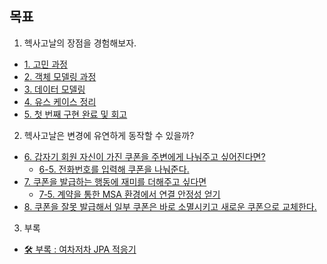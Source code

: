 
## 목표

1. 헥사고날의 장점을 경험해보자.
  - [1. 고민 과정](https://github.com/this-is-spear/est-delivery/wiki/1.-%EA%B3%A0%EB%AF%BC-%EA%B3%BC%EC%A0%95)
  - [2. 객체 모델링 과정](https://github.com/this-is-spear/est-delivery/wiki/2.-%EA%B0%9D%EC%B2%B4-%EB%AA%A8%EB%8D%B8%EB%A7%81-%EA%B3%BC%EC%A0%95)
  - [3. 데이터 모델링](https://github.com/this-is-spear/est-delivery/wiki/3.-%EB%8D%B0%EC%9D%B4%ED%84%B0-%EB%AA%A8%EB%8D%B8%EB%A7%81)
  - [4. 유스 케이스 정리](https://github.com/this-is-spear/est-delivery/wiki/4.-%EC%9C%A0%EC%8A%A4-%EC%BC%80%EC%9D%B4%EC%8A%A4-%EC%A0%95%EB%A6%AC)
  - [5. 첫 번째 구현 완료 및 회고](https://github.com/this-is-spear/est-delivery/wiki/5.-%EC%B2%AB-%EB%B2%88%EC%A7%B8-%EA%B5%AC%ED%98%84-%EC%99%84%EB%A3%8C-%EB%B0%8F-%ED%9A%8C%EA%B3%A0)
2. 헥사고날은 변경에 유연하게 동작할 수 있을까?
  - [6. 갑자기 회원 자신이 가진 쿠폰을 주변에게 나눠주고 싶어진다면?](https://github.com/this-is-spear/est-delivery/wiki/6.-%EA%B0%91%EC%9E%90%EA%B8%B0-%ED%9A%8C%EC%9B%90-%EC%9E%90%EC%8B%A0%EC%9D%B4-%EA%B0%80%EC%A7%84-%EC%BF%A0%ED%8F%B0%EC%9D%84-%EC%A3%BC%EB%B3%80%EC%97%90%EA%B2%8C-%EB%82%98%EB%88%A0%EC%A3%BC%EA%B3%A0-%EC%8B%B6%EC%96%B4%EC%A7%84%EB%8B%A4%EB%A9%B4%3F)
    - [6-5. 전화번호를 입력해 쿠폰을 나눠준다.](https://github.com/this-is-spear/est-delivery/wiki/6%E2%80%905.-%EC%A0%84%ED%99%94%EB%B2%88%ED%98%B8%EB%A5%BC-%EC%9E%85%EB%A0%A5%ED%95%B4-%EC%BF%A0%ED%8F%B0%EC%9D%84-%EB%82%98%EB%88%A0%EC%A4%80%EB%8B%A4.)
  - [7. 쿠폰을 발급하는 행동에 재미를 더해주고 싶다면](https://github.com/this-is-spear/est-delivery/wiki/7.-%EC%BF%A0%ED%8F%B0%EC%9D%84-%EB%B0%9C%EA%B8%89%ED%95%98%EB%8A%94-%ED%96%89%EC%9C%84%EC%97%90-%EC%9E%AC%EB%AF%B8%EB%A5%BC-%EB%84%A3%EC%96%B4%EC%A3%BC%EA%B3%A0-%EC%8B%B6%EC%96%B4%EC%A0%B8%EC%84%9C-%ED%83%84%EC%83%9D%ED%95%9C-%EA%B8%B0%EB%8A%A5)
    - [7‐5. 계약을 통한 MSA 환경에서 연결 안정성 얻기](https://github.com/this-is-spear/est-delivery/wiki/7%E2%80%905.-%EA%B3%84%EC%95%BD%EC%9D%84-%ED%86%B5%ED%95%9C-MSA-%ED%99%98%EA%B2%BD%EC%97%90%EC%84%9C-%08%EC%84%9C%EB%B9%84%EC%8A%A4-%EC%97%B0%EA%B2%B0-%EC%95%88%EC%A0%95%EC%84%B1-%EC%96%BB%EA%B8%B0)
  - [8. 쿠폰을 잘못 발급해서 일부 쿠폰은 바로 소멸시키고 새로운 쿠폰으로 교체한다.](https://github.com/this-is-spear/est-delivery/wiki/8.-%EC%BF%A0%ED%8F%B0%EC%9D%84-%EC%9E%98%EB%AA%BB-%EB%B0%9C%EA%B8%89%ED%95%B4%EC%84%9C-%EC%9D%BC%EB%B6%80-%EC%BF%A0%ED%8F%B0%EC%9D%80-%EB%B0%94%EB%A1%9C-%EC%86%8C%EB%A9%B8%EC%8B%9C%ED%82%A4%EA%B3%A0-%EC%83%88%EB%A1%9C%EC%9A%B4-%EC%BF%A0%ED%8F%B0%EC%9C%BC%EB%A1%9C-%EA%B5%90%EC%B2%B4%ED%95%9C%EB%8B%A4.)

3. 부록

- [🛠️ 부록 : 여차저차 JPA 적응기](https://github.com/this-is-spear/est-delivery/wiki/%F0%9F%9B%A0%EF%B8%8F-%EB%B6%80%EB%A1%9D-:-%EC%97%AC%EC%B0%A8%EC%A0%80%EC%B0%A8-JPA-%EC%A0%81%EC%9D%91%EA%B8%B0)
